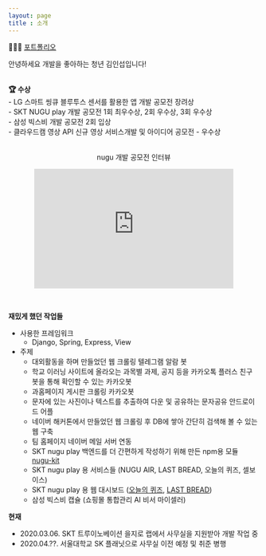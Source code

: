 ```yaml
---
layout: page
title : 소개
---
```

🙋🏻‍♂️ <a href='https://www.notion.so/66790b1135c942ca80820c594351c3f4'>포트폴리오</a><br>
<p class="message">
안녕하세요 개발을 좋아하는 청년 김인섭입니다!
</p>
<br>
<b>🏆 수상</b><br>
- LG 스마트 씽큐 블루투스 센서를 활용한 앱 개발 공모전 장려상 <br>
- SKT NUGU play 개발 공모전 1회 최우수상, 2회 우수상, 3회 우수상<br>
- 삼성 빅스비 개발 공모전 2회 입상<br>
- 클라우드캠 영상 API 신규 영상 서비스개발 및 아이디어 공모전 - 우수상<br><br>
<p align="middle">nugu 개발 공모전 인터뷰</p>
<p align="middle">
<iframe width="400" height="240" src="https://www.youtube.com/embed/BJPQihWuj9E" frameborder="0" allow="accelerometer; autoplay; encrypted-media; gyroscope; picture-in-picture" allowfullscreen></iframe></p><br>

<b>재밌게 했던 작업들</b>
- 사용한 프레임워크
    - Django, Spring, Express, View
- 주제
    - 대외활동을 하며 만들었던 웹 크롤링 텔레그램 알람 봇
    - 학교 이러닝 사이트에 올라오는 과목별 과제, 공지 등을 카카오톡 플러스 친구 봇을 통해 확인할 수 있는 카카오봇
    - 과홈페이지 게시판 크롤링 카카오봇
    - 문자에 있는 사진이나 텍스트를 추출하여 다운 및 공유하는 문자공유 안드로이드 어플
    - 네이버 해커톤에서 만들었던 웹 크롤링 후 DB에 쌓아 간단히 검색해 볼 수 있는 웹 구축
    - 팀 홈페이지 네이버 메일 서버 연동
    - SKT nugu play 백엔드를 더 간편하게 작성하기 위해 만든 npm용 모듈 <a href='https://www.npmjs.com/package/nugu-kit'>nugu-kit</a>
    - SKT nugu play 용 서비스들 (NUGU AIR, LAST BREAD, 오늘의 퀴즈, 셀보이스)
    - SKT nugu play 용 웹 대시보드 (<a href='https://www.revoice.kr/app/dashboard#/todayquiz'>오늘의 퀴즈</a>, <a href='https://www.revoice.kr/app/dashboard#/lastbread'>LAST BREAD</a>)
    - 삼성 빅스비 캡슐 (쇼핑몰 통합관리 AI 비서 마이셀러)

<b>현재</b><br>
- 2020.03.06. SKT 트루이노베이션 을지로 랩에서 사무실을 지원받아 개발 작업 중
- 2020.04.??. 서울대학교 SK 플래닛으로 사무실 이전 예정 및 취준 병행

